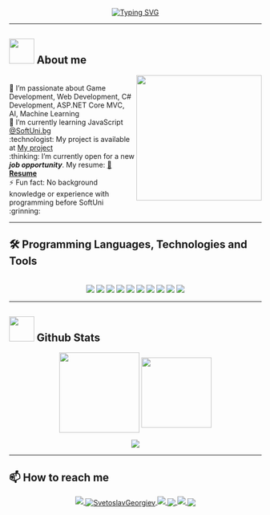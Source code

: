 <p align="center">
<a href="https://git.io/typing-svg"><img src="https://readme-typing-svg.demolab.com?font=Fira+Code&duration=1000&pause=497&color=29F754&center=true&width=600&lines=Hi+there%2C+my+name+is+Svetoslav+Georgiev;Junior+.Net+Developer" alt="Typing SVG" /></a>
</p>
<hr>
</hr>

## <picture><img src = "https://github.com/7oSkaaa/7oSkaaa/blob/main/Images/about_me.gif?raw=true" width = 50px></picture> About me

<picture> <img align="right" src="https://github.com/7oSkaaa/7oSkaaa/blob/main/Images/Right_Side.gif?raw=true" width = 250px></picture>
<p align="left">
<br /> 👀 I’m passionate about Game Development, Web Development, C# Development, ASP.NET Core MVC, AI, Machine Leаrning
<br />🌱 I’m currently learning JavaScript <a href="https://softuni.bg">@SoftUni.bg</a>
<br />:technologist: My project is available at <a href="https://github.com/SvetoslavGeorgiev/SoftUni/tree/master/C%23_Web/ASP.NET_Advanced_October_2022/SchoolMealsOrderingSystem">My project</a>
<br /> :thinking: I’m currently open for a new <strong><em>job opportunity</em></strong>. My resume: <a href="https://drive.google.com/file/d/1zK2ltKwx-XdlHSxO48qR8kX4GCRmGT2f/view?usp=share_link">📰<strong>Resume</strong></a>
<br />⚡ Fun fact: No background knowledge or experience with programming before SoftUni :grinning:
</p>
<hr>
</hr>

## 🛠️	Programming Languages, Technologies and Tools
<p align="center">
<br><img src= "https://img.shields.io/badge/C%23-239120?style=for-the-badge&logo=c-sharp&logoColor=white&style=plastic"  />
<img src= "https://img.shields.io/badge/.NET-512BD4?style=for-the-badge&logo=dotnet&logoColor=white&style=plastic" />
<img src= "https://img.shields.io/badge/JavaScript-323330?style=for-the-badge&logo=javascript&logoColor=F7DF1E&style=plastic"  />
<img src= "https://img.shields.io/badge/Python-FFD43B?style=for-the-badge&logo=python&logoColor=blue&style=plastic" />
<img src= "https://img.shields.io/badge/HTML5-E34F26?style=for-the-badge&logo=html5&logoColor=white&style=plastic" />
<img src= "https://img.shields.io/badge/CSS3-1572B6?style=for-the-badge&logo=css3&logoColor=white&style=plastic" />
<img src= "https://img.shields.io/badge/Microsoft_SQL_Server-CC2927?style=for-the-badge&logo=microsoft-sql-server&logoColor=white&style=plastic" />
<img src= "https://img.shields.io/badge/MySQL-005C84?style=for-the-badge&logo=mysql&logoColor=white&style=plastic" />
<img src= "https://img.shields.io/badge/VSCode-0078D4?style=for-the-badge&logo=visual%20studio%20code&logoColor=white&style=plastic" />
<img src= "https://img.shields.io/badge/Visual_Studio-5C2D91?style=for-the-badge&logo=visual%20studio&logoColor=white&style=plastic" />
</p>
<hr>
</hr>

## <picture> <img src = "https://github.com/7oSkaaa/7oSkaaa/blob/main/Images/Statistics.gif?raw=true" width = 50px> </picture> Github Stats
<p align="center">
<img height="160em" src="https://github-readme-stats.vercel.app/api?username=SvetoslavGeorgiev&count_private=true&show_icons=true&theme=tokyonight&hide_border=true" align = "center"/>
<img height="140em" src="https://github-readme-stats.vercel.app/api/top-langs?username=SvetoslavGeorgiev&show_icons=true&locale=en&layout=compact&theme=tokyonight&hide_border=true&card_width=420" align = "center"/>
</p>
<!--
<p align="center">
<img src= "https://github-profile-trophy.vercel.app/?username=SvetoslavGeorgiev&theme=radical" />
</p>
-->
<p align="center">
<img src= "https://github-readme-streak-stats.herokuapp.com/?user=SvetoslavGeorgiev&theme=tokyonight&hide_border=true" />
</p>
<hr>

## 📫 How to reach me
<p align = "center">
<a href="svetoslavgeorgiev86@gmail.com">
<img src= "https://img.shields.io/badge/Gmail-D14836?style=for-the-badge&logo=gmail&logoColor=white&style=plastic" />
<a/>
<a href="https://www.linkedin.com/in/svetoslav-georgiev-168932184/">
<img src= "https://img.shields.io/badge/LinkedIn-0077B5?style=for-the-badge&logo=linkedin&logoColor=white&style=plastic" alt="SvetoslavGeorgiev" align = "center" />
</a>
<a href="https://discordapp.com/users/SvetoslavGeorgiev#5691/">
<img src= "https://img.shields.io/badge/Discord-5865F2?style=for-the-badge&logo=discord&logoColor=white&style=plastic" />
</a>
<a href="https://twitter.com/S_Georgiev86">
<img src= "https://img.shields.io/badge/Twitter-1DA1F2?style=for-the-badge&logo=twitter&logoColor=white&style=plastic" align = "center" />
</a>
<a href="https://www.instagram.com/svetoslav535/">
<img src= "https://img.shields.io/badge/Instagram-E4405F?style=for-the-badge&logo=instagram&logoColor=white&style=plastic" />
</a>
<img src= "https://komarev.com/ghpvc/?username=SvetoslavGeorgiev&style=plastic&color=brightgreen" align = "center" />
</p>

<!--
STATS CARDS
// surce
https://github.com/anuraghazra/github-readme-stats#themes

// original cards
![Anurag's GitHub stats](https://github-readme-stats.vercel.app/api?username=SvetoslavGeorgiev&count_private=true&show_icons=true&theme=tokyonight&hide_border=true) [![Top Langs](https://github-readme-stats.vercel.app/api/top-langs/?username=SvetoslavGeorgiev&layout=compact&theme=tokyonight&hide_border=true&card_width=420)](https://github.com/anuraghazra/github-readme-stats)

// GitHub extra pins allow you to pin more than 6 repositories in your profile using a GitHub readme profile.

Yay! You are no longer limited to 6 pinned repositories.

[![Readme Card](https://github-readme-stats.vercel.app/api/pin/?username=SvetoslavGeorgiev&repo=DesktopCleaner-v1.0)](https://github.com/anuraghazra/github-readme-stats)

// Showing all languages you code with one above another

[![Top Langs](https://github-readme-stats.vercel.app/api/top-langs/?username=SvetoslavGeorgiev&langs_count=8)](https://github.com/anuraghazra/github-readme-stats)
-->

<!--

// badge for profile views-counter

https://github.com/antonkomarev/github-profile-views-counter
-->

<!--
Badges

// surce for all badge:
// https://github.com/alexandresanlim/Badges4-README.md-Profile#badges


// ORACLE
<img src= "https://img.shields.io/badge/Oracle-F80000?style=for-the-badge&logo=Oracle&logoColor=white" />

//MONGODB
<img src= "https://img.shields.io/badge/MongoDB-4EA94B?style=for-the-badge&logo=mongodb&logoColor=white" />
-->
<!--
**SvetoslavGeorgiev/SvetoslavGeorgiev** is a ✨ _special_ ✨ repository because its `README.md` (this file) appears on your GitHub profile.

Here are some ideas to get you started:

- 🔭 I’m currently working on ...
- 🌱 I’m currently learning ...
- 👯 I’m looking to collaborate on ...
- 🤔 I’m looking for help with ...
- 💬 Ask me about ...
- 📫 How to reach me: ...
- 😄 Pronouns: ...
- ⚡ Fun fact: ...
-->
